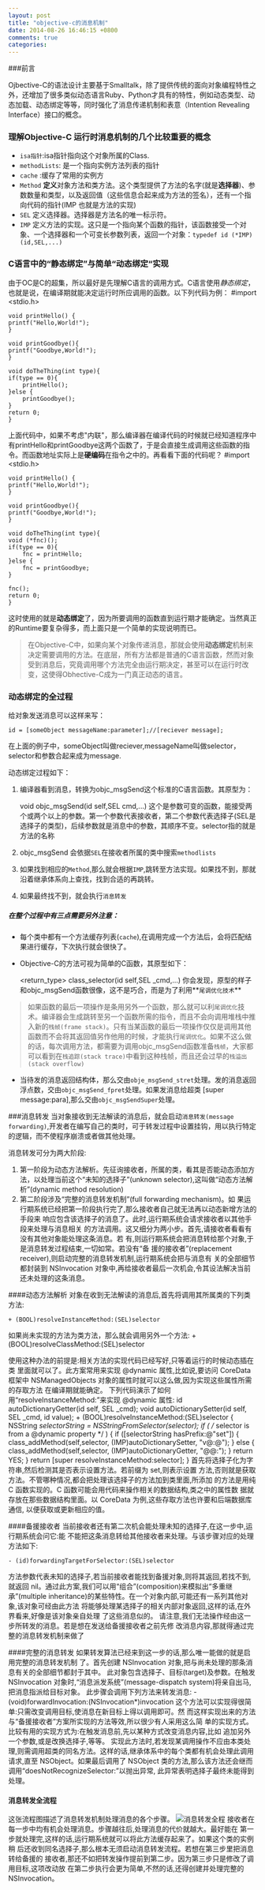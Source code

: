 ```yaml
---
layout: post
title: "objective-c的消息机制"
date: 2014-08-26 16:46:15 +0800
comments: true
categories:
---
```



###前言

Ojbective-C的语法设计主要基于Smalltalk，除了提供传统的面向对象编程特性之外，还增加了很多类似动态语言Ruby、Python才具有的特性，例如动态类型、动态加载、动态绑定等等，同时强化了消息传递机制和表意（Intention Revealing Interface）接口的概念。

### 理解Objective-C 运行时消息机制的几个比较重要的概念

- `isa指针`:isa指针指向这个对象所属的Class.
- `methodLists`: 是一个指向实例方法列表的指针
- `cache` :缓存了常用的实例方
- `Method` **定义**对象方法和类方法。这个类型提供了方法的名字(就是**选择器**)、参数数量和类型，以及返回值（这些信息合起来成为方法的签名），还有一个指向代码的指针(IMP 也就是方法的实现)
- `SEL` 定义选择器。选择器是方法名的唯一标示符。
- `IMP` 定义方法的实现。这只是一个指向某个函数的指针，该函数接受一个对象、一个选择器和一个可变长参数列表，返回一个对象：`typedef id (*IMP)(id,SEL,...)`

### C语言中的“静态绑定”与简单“动态绑定“实现

由于OC是C的超集，所以最好是先理解C语言的调用方式。C语言使用*静态绑定*，也就是说，在编译期就能决定运行时所应调用的函数。以下列代码为例：
    #import <stdio.h>

    void printHello() {
	printf("Hello,World!");
    }

    void printGoodbye(){
	printf("Goodbye,World!");
    }

    void doTheThing(int type){
	if(type == 0){
	    printHello();
	}else {
	    printGoodbye();
	}
	return 0;
    }


上面代码中，如果不考虑"内联"，那么编译器在编译代码的时候就已经知道程序中有printHello和printGoodbye这两个函数了，于是会直接生成调用这些函数的指令。而函数地址实际上是**硬编码**在指令之中的。再看看下面的代码呢？
    #import <stdio.h>

    void printHello() {
	printf("Hello,World!");
    }

    void printGoodbye(){
	printf("Goodbye,World!");
    }

    void doTheThing(int type){
	void (*fnc)();
	if(type == 0){
	    fnc = printHello;
	}else {
	    fnc = printGoodbye;
	}

	fnc();
	return 0;
    }

这时使用的就是**动态绑定**了，因为所要调用的函数直到运行期才能确定。当然真正的Runtime要复杂得多，而上面只是一个简单的实现说明而已。
> 在Objective-C中，如果向某个对象传递消息，那就会使用**动态绑定**机制来决定需要调用的方法。在底层，所有方法都是普通的C语言函数，然而对象受到消息后，究竟调用哪个方法完全由运行期决定，甚至可以在运行时改变，这使得Obhective-C成为一门真正动态的语言。

### 动态绑定的全过程

给对象发送消息可以这样来写：

    id = [someObject messageName:parameter];//[reciever message];

在上面的例子中，someObject叫做reciever,messageName叫做selector，selector和参数合起来成为message.

动态绑定过程如下：
1. 编译器看到消息，转换为objc_msgSend这个标准的C语言函数。其原型为：

	void objc_msgSend(id self,SEL cmd,...)
这个是参数可变的函数，能接受两个或两个以上的参数。第一个参数代表接收者，第二个参数代表选择子(SEL是选择子的类型)，后续参数就是消息中的参数，其顺序不变。selector指的就是方法的名称
2. objc_msgSend 会依据`SEL`在接收者所属的类中搜索`methodlists`
3. 如果找到相应的`Method`,那么就会根据`IMP`,跳转至方法实现。如果找不到，那就沿着继承体系向上查找，找到合适的再跳转。
4. 如果最终找不到，就会执行`消息转发`

##### 在整个过程中有三点需要另外注意：
- 每个类中都有一个方法缓存列表(`cache`),在调用完成一个方法后，会将匹配结果进行缓存，下次执行就会很快了。
- Objective-C的方法可视为简单的C函数，其原型如下：

	<return_type> class_selector(id self,SEL _cmd,...)
你会发现，原型的样子和objc_msgSend函数很像，这不是巧合，而是为了利用**`尾调优化技术`**
>如果函数的最后一项操作是条用另外一个函数，那么就可以利`尾调优化`技术。编译器会生成跳转至另一个函数所需的指令，而且不会向调用堆栈中推入新的`栈帧(frame stack)`。只有当某函数的最后一项操作仅仅是调用其他函数而不会将其返回值另作他用的时候，才能执行`尾调优化`。如果不这么做的话，每次调用方法，都需要为调用objc_msgSend函数准备`栈帧`，大家都可以看到在`栈追踪(stack trace)`中看到这种栈帧，而且还会过早的`栈溢出(stack overflow)`
- 当待发的消息返回结构体，那么交由`obje_msgSend_stret`处理。发的消息返回浮点数，交由`objc_msgSend_fpret`处理。如果发消息给超类 [super message:para],那么交由`objc_msgSendSuper`处理。

###消息转发
当对象接收到无法解读的消息后，就会启动`消息转发(message forwarding)`,开发者在编写自己的类时，可于转发过程中设置挂钩，用以执行特定的逻辑，而不使程序崩溃或者做其他处理。

消息转发可分为两大阶段:
1. 第一阶段为动态方法解析。先征询接收者，所属的类，看其是否能动态添加方法，以处理当前这个“未知的选择子”(unknown selector),这叫做“动态方法解析”(dynamic method resolution)
2. 第二阶段涉及“完整的消息转发机制”(full forwarding mechanism)。如 果运行期系统已经把第一阶段执行完了,那么接收者自己就无法再以动态新增方法的手段来 响应包含该选择子的消息了。此时,运行期系统会请求接收者以其他手段来处理与消息相关 的方法调用。这又细分为两小步。首先,请接收者看看有没有其他对象能处理这条消息。若 有,则运行期系统会把消息转给那个对象,于是消息转发过程结束,一切如常。若没有“备 援的接收者”(replacement receiver),则启动完整的消息转发机制,运行期系统会把与消息有 关的全部细节都封装到 NSInvocation 对象中,再给接收者最后一次机会,令其设法解决当前 还未处理的这条消息。

####动态方法解析
对象在收到无法解读的消息后,首先将调用其所属类的下列类方法:

    + (BOOL)resolveInstanceMethod:(SEL)selector
如果尚未实现的方法为类方法，那么就会调用另外一个方法:
    + (BOOL)resolveClassMethod:(SEL)selector

使用这种办法的前提是:相关方法的实现代码已经写好,只等着运行的时候动态插在类 里面就可以了。此方案常用来实现 @dynamic 属性,比如说,要访问 CoreData 框架中 NSManagedObjects 对象的属性时就可以这么做,因为实现这些属性所需的存取方法 在编译期就能确定。
下列代码演示了如何用“resolveInstanceMethod:”来实现 @dynamic 属性: id autoDictionaryGetter(id self, SEL _cmd);
void autoDictionarySetter(id self, SEL _cmd, id value);
    + (BOOL)resolveInstanceMethod:(SEL)selector {
    NSString *selectorString = NSStringFromSelector(selector); if ( /* selector is from a @dynamic property */ ) {
    if ([selectorString hasPrefix:@"set"]) { class_addMethod(self,selector, (IMP)autoDictionarySetter, "v@:@");
    } else {
	class_addMethod(self,selector, (IMP)autoDictionaryGetter, "@@:");
    }
	return YES;
    }
	return [super resolveInstanceMethod:selector];
    }
首先将选择子化为字符串,然后检测其是否表示设置方法。若前缀为 set,则表示设置 方法,否则就是获取方法。不管哪种情况,都会把处理该选择子的方法加到类里面,所添加 的方法是用纯 C 函数实现的。C 函数可能会用代码来操作相关的数据结构,类之中的属性数 据就存放在那些数据结构里面。以 CoreData 为例,这些存取方法也许要和后端数据库通信, 以便获取或更新相应的值。

####备援接收者
当前接收者还有第二次机会能处理未知的选择子,在这一步中,运行期系统会问它:能 不能把这条消息转给其他接收者来处理。与该步骤对应的处理方法如下:

    - (id)forwardingTargetForSelector:(SEL)selector

方法参数代表未知的选择子,若当前接收者能找到备援对象,则将其返回,若找不到, 就返回 nil。通过此方案,我们可以用“组合”(composition)来模拟出“多重继承”(multiple inheritance)的某些特性。在一个对象内部,可能还有一系列其他对象,该对象可经由此方法 将能够处理某选择子的相关内部对象返回,这样的话,在外界看来,好像是该对象亲自处理 了这些消息似的。
请注意,我们无法操作经由这一步所转发的消息。若是想在发送给备援接收者之前先修 改消息内容,那就得通过完整的消息转发机制来做了

####完整的消息转发
如果转发算法已经来到这一步的话,那么唯一能做的就是启用完整的消息转发机制 了。首先创建 NSInvocation 对象,把与尚未处理的那条消息有关的全部细节都封于其中。 此对象包含选择子、目标(target)及参数。在触发 NSInvocation 对象时,“消息派发系统”(message-dispatch system)将亲自出马,把消息指派给目标对象。 此步骤会调用下列方法来转发消息:
    - (void)forwardInvocation:(NSInvocation*)invocation
这个方法可以实现得很简单:只需改变调用目标,使消息在新目标上得以调用即可。然 而这样实现出来的方法与“备援接收者”方案所实现的方法等效,所以很少有人采用这么简 单的实现方式。比较有用的实现方式为:在触发消息前,先以某种方式改变消息内容,比如 追加另外一个参数,或是改换选择子,等等。
实现此方法时,若发现某调用操作不应由本类处理,则需调用超类的同名方法。这样的话,继承体系中的每个类都有机会处理此调用请求,直至 NSObject。如果最后调用了 NSObject 类的方法,那么该方法还会继而调用“doesNotRecognizeSelector:”以抛出异常, 此异常表明选择子最终未能得到处理。

#### 消息转发全流程
这张流程图描述了消息转发机制处理消息的各个步骤。
![消息转发全程](/images/posts/MessageTrans.png)
接收者在每一步中均有机会处理消息。步骤越往后,处理消息的代价就越大。最好能在 第一步就处理完,这样的话,运行期系统就可以将此方法缓存起来了。如果这个类的实例稍 后还收到同名选择子,那么根本无须启动消息转发流程。若想在第三步里把消息转给备援的 接收者,那还不如把转发操作提前到第二步。因为第三步只是修改了调用目标,这项改动放 在第二步执行会更为简单,不然的话,还得创建并处理完整的 NSInvocation。
